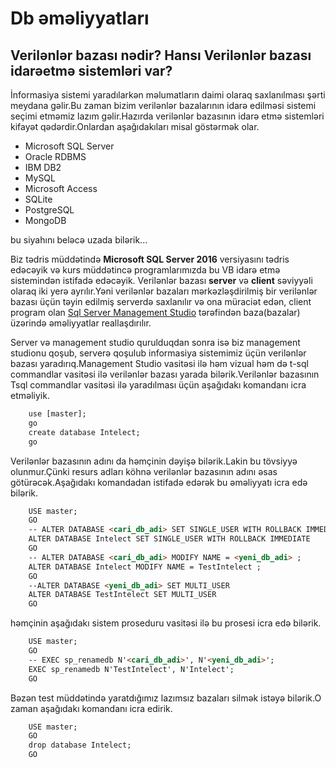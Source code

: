 # Db əməliyyatları

## Verilənlər bazası nədir? Hansı Verilənlər bazası idarəetmə sistemləri var?

İnformasiya sistemi yaradılarkən məlumatların daimi olaraq saxlanılması şərti meydana gəlir.Bu zaman bizim verilənlər bazalarının idarə edilməsi sistemi seçimi etməmiz lazım gəlir.Hazırda verilənlər bazasının idarə etmə sistemləri kifayət qədərdir.Onlardan aşağıdakıları misal göstərmək olar.

- Microsoft SQL Server
- Oracle RDBMS
- IBM DB2
- MySQL
- Microsoft Access
- SQLite
- PostgreSQL
- MongoDB

bu siyahını beləcə uzada bilərik...

Biz tədris müddətində **Microsoft SQL Server 2016** versiyasını tədris edəcəyik və kurs müddətincə programlarımızda bu VB idarə etmə sistemindən istifadə edəcəyik.
Verilənlər bazası **server** və **client** səviyyəli olaraq iki yerə ayrılır.Yəni verilənlər bazaları mərkəzləşdirilmiş bir verilənlər bazası üçün təyin edilmiş serverdə saxlanılır və ona müraciət edən, client program olan [Sql Server Management Studio](https://docs.microsoft.com/en-us/sql/ssms/download-sql-server-management-studio-ssms?view=sql-server-2017) tərəfindən baza(bazalar) üzərində əməliyyatlar reallaşdırılır.

Server və management studio qurulduqdan sonra isə biz management studionu qoşub, serverə qoşulub informasiya sistemimiz üçün verilənlər bazası yaradırıq.Management Studio vasitəsi ilə həm vizual həm də t-sql commandlar vasitəsi ilə verilənlər bazası yarada bilərik.Verilənlər bazasının Tsql commandlar vasitəsi ilə yaradılması üçün aşağıdakı komandanı icra etməliyik.

```html
    use [master];
    go
    create database Intelect;
    go
```

Verilənlər bazasının adını da həmçinin dəyişə bilərik.Lakin bu tövsiyyə olunmur.Çünki resurs adları köhnə verilənlər bazasının adını əsas götürəcək.Aşağıdakı komandadan istifadə edərək bu əməliyyatı icra edə bilərik.


```html
    USE master;  
    GO  
    -- ALTER DATABASE <cari_db_adi> SET SINGLE_USER WITH ROLLBACK IMMEDIATE
    ALTER DATABASE Intelect SET SINGLE_USER WITH ROLLBACK IMMEDIATE
    GO
    -- ALTER DATABASE <cari_db_adi> MODIFY NAME = <yeni_db_adi> ;
    ALTER DATABASE Intelect MODIFY NAME = TestIntelect ;
    GO  
    --ALTER DATABASE <yeni_db_adi> SET MULTI_USER
    ALTER DATABASE TestIntelect SET MULTI_USER
    GO
```

həmçinin aşağıdakı sistem proseduru vasitəsi ilə bu prosesi icra edə bilərik.


```html
    USE master;  
    GO  
    -- EXEC sp_renamedb N'<cari_db_adi>', N'<yeni_db_adi>';  
    EXEC sp_renamedb N'TestIntelect', N'Intelect';  
    GO
```


Bəzən test müddətində yaratdığımız lazımsız bazaları silmək istəyə bilərik.O zaman aşağıdakı komandanı icra edirik.


```html
    USE master;  
    GO  
    drop database Intelect;	
    GO  
```

